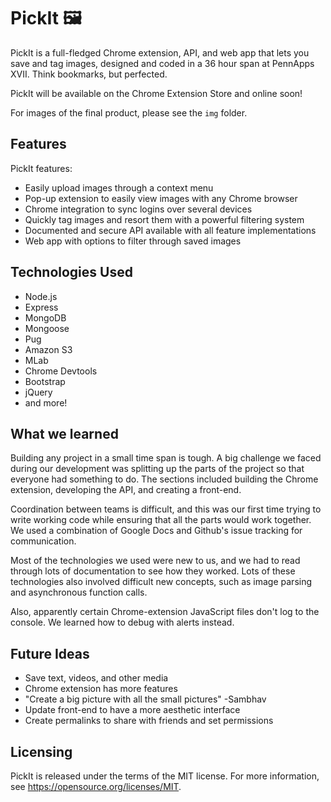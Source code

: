 # PickIt 🖼

PickIt is a full-fledged Chrome extension, API, and web app that lets you save and tag images, designed and coded in a 36 hour span at PennApps XVII. Think bookmarks, but perfected.

PickIt will be available on the Chrome Extension Store and online soon!

For images of the final product, please see the `img` folder.

## Features

PickIt features:

 * Easily upload images through a context menu
 * Pop-up extension to easily view images with any Chrome browser
 * Chrome integration to sync logins over several devices
 * Quickly tag images and resort them with a powerful filtering system
 * Documented and secure API available with all feature implementations
 * Web app with options to filter through saved images

## Technologies Used

 * Node.js
 * Express
 * MongoDB
 * Mongoose
 * Pug
 * Amazon S3
 * MLab
 * Chrome Devtools
 * Bootstrap
 * jQuery
 * and more!

## What we learned

Building any project in a small time span is tough. A big challenge we faced during our development was splitting up the parts of the project so that everyone had something to do. The sections included building the Chrome extension, developing the API, and creating a front-end.

Coordination between teams is difficult, and this was our first time trying to write working code while ensuring that all the parts would work together. We used a combination of Google Docs and Github's issue tracking for communication.

Most of the technologies we used were new to us, and we had to read through lots of documentation to see how they worked. Lots of these technologies also involved difficult new concepts, such as image parsing and asynchronous function calls.

Also, apparently certain Chrome-extension JavaScript files don't log to the console. We learned how to debug with alerts instead.

## Future Ideas

 * Save text, videos, and other media
 * Chrome extension has more features
 * "Create a big picture with all the small pictures" -Sambhav
 * Update front-end to have a more aesthetic interface
 * Create permalinks to share with friends and set permissions

## Licensing

PickIt is released under the terms of the MIT license. For more information, see https://opensource.org/licenses/MIT.
